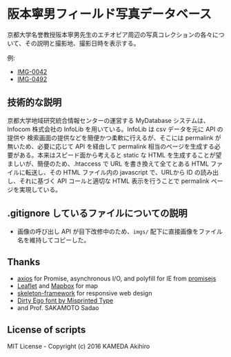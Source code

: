 # 阪本寧男フィールド写真データベース

京都大学名誉教授阪本寧男先生のエチオピア周辺の写真コレクションの各々について、その説明と撮影地、撮影日時を表示する。

例:

- [IMG-0042](http://app.cias.kyoto-u.ac.jp/sakamoto/photoid/IMG-0042)
- [IMG-0492](http://app.cias.kyoto-u.ac.jp/sakamoto/photoid/IMG-0492)

## 技術的な説明

京都大学地域研究統合情報センターの運営する MyDatabase システムは、Infocom 株式会社の InfoLib を用いている。InfoLib は csv データを元に API の提供や 検索画面の提供などを簡便かつ柔軟に行えるが、そこには permalink が無いため、必要に応じて API を経由して permalink 相当のページを生成する必要がある。本来はスピード面から考えると static な HTML を生成することが望ましいが、簡便のため、.htaccess で URL を書き換えて全てとある HTML ファイルに転送し、その HTML ファイル内の javascript で、URLから ID の読み出し、それに基づく API コールと適切な HTML 表示を行うことで permalink ページを実現している。

## .gitignore しているファイルについての説明

- 画像の呼び出し API が目下改修中のため、`imgs/` 配下に直接画像をファイル名を維持してコピーした。

## Thanks

- [axios](https://github.com/mzabriskie/axios) for Promise, asynchronous I/O,  and polyfill for IE from [promisejs](https://www.promisejs.org/)
- [Leaflet](http://leafletjs.com/) and [Mapbox](https://www.mapbox.com/) for map
- [skeleton-framework](https://github.com/skeleton-framework/skeleton-framework) for responsive web design
- [Dirty Ego font by Misprinted Type](http://www.fontspace.com/misprinted-type/dirty-ego)
- and Prof. SAKAMOTO Sadao

## License of scripts

MIT License - Copyright (c) 2016 KAMEDA Akihiro
